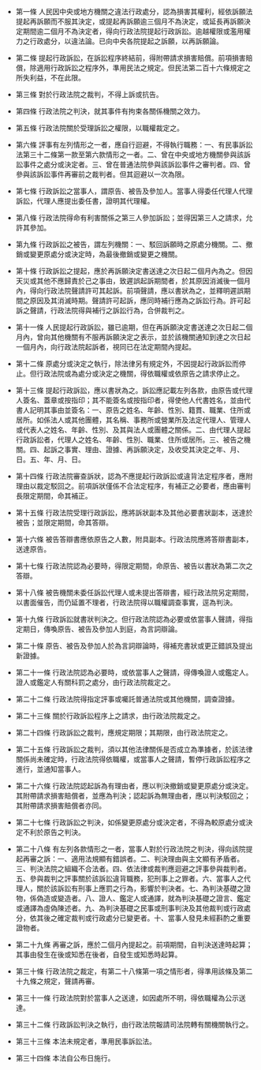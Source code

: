 * 第一條 人民因中央或地方機關之違法行政處分，認為損害其權利，經依訴願法提起再訴願而不服其決定，或提起再訴願逾三個月不為決定，或延長再訴願決定期間逾二個月不為決定者，得向行政法院提起行政訴訟。逾越權限或濫用權力之行政處分，以違法論。已向中央各院提起之訴願，以再訴願論。

* 第二條 提起行政訴訟，在訴訟程序終結前，得附帶請求損害賠償。前項損害賠償，除適用行政訴訟之程序外，準用民法之規定。但民法第二百十六條規定之所失利益，不在此限。

* 第三條 對於行政法院之裁判，不得上訴或抗告。

* 第四條 行政法院之判決，就其事件有拘束各關係機關之效力。

* 第五條 行政法院關於受理訴訟之權限，以職權裁定之。

* 第六條 評事有左列情形之一者，應自行迴避，不得執行職務：一、有民事訴訟法第三十二條第一款至第六款情形之一者。二、曾在中央或地方機關參與該訴訟事件之處分或決定者。三、曾在普通法院參與該訴訟事件之審判者。四、曾參與該訴訟事件再審前之裁判者。但其迴避以一次為限。

* 第七條 行政訴訟之當事人，謂原告、被告及參加人。當事人得委任代理人代理訴訟，代理人應提出委任書，證明其代理權。

* 第八條 行政法院得命有利害關係之第三人參加訴訟；並得因第三人之請求，允許其參加。

* 第九條 行政訴訟之被告，謂左列機關：一、駁回訴願時之原處分機關。二、撤銷或變更原處分或決定時，為最後撤銷或變更之機關。

* 第十條 行政訴訟之提起，應於再訴願決定書送達之次日起二個月內為之。但因天災或其他不應歸責於己之事由，致遲誤起訴期間者，於其原因消滅後一個月內，得向行政法院聲請許可其起訴。前項聲請，應以書狀為之，並釋明遲誤期間之原因及其消滅時期。聲請許可起訴，應同時補行應為之訴訟行為。許可起訴之聲請，行政法院得與補行之訴訟行為，合併裁判之。

* 第十一條 人民提起行政訴訟，雖已逾期，但在再訴願決定書送達之次日起二個月內，曾向其他機關有不服再訴願決定之表示，並於該機關通知到達之次日起一個月內，向行政法院起訴者，視同已在法定期間內提起。

* 第十二條 原處分或決定之執行，除法律另有規定外，不因提起行政訴訟而停止。但行政法院或為處分或決定之機關，得依職權或依原告之請求停止之。

* 第十三條 提起行政訴訟，應以書狀為之。訴訟應記載左列各款，由原告或代理人簽名、蓋章或按指印；其不能簽名或按指印者，得使他人代書姓名，並由代書人記明其事由並簽名：一、原告之姓名、年齡、性別、籍貫、職業、住所或居所。如係法人或其他團體，其名稱、事務所或營業所及法定代理人、管理人或代表人之姓名、年齡、性別、及其與法人或團體之關係。二、由代理人提起行政訴訟者，代理人之姓名、年齡、性別、職業、住所或居所。三、被告之機關。四、起訴之事實、理由、證據、再訴願決定，及收受其決定之年、月、日。五、年、月、日。

* 第十四條 行政法院審查訴狀，認為不應提起行政訴訟或違背法定程序者，應附理由以裁定駁回之。前項訴狀僅係不合法定程序，有補正之必要者，應由審判長限定期間，命其補正。

* 第十五條 行政法院受理行政訴訟，應將訴狀副本及其他必要書狀副本，送達於被告；並限定期間，命其答辯。

* 第十六條 被告答辯書應依原告之人數，附具副本。行政法院應將答辯書副本，送達原告。

* 第十七條 行政法院認為必要時，得限定期間，命原告、被告以書狀為第二次之答辯。

* 第十八條 被告機關未委任訴訟代理人或未提出答辯書，經行政法院另定期間，以書面催告，而仍延置不理者，行政法院得以職權調查事實，逕為判決。

* 第十九條 行政訴訟就書狀判決之。但行政法院認為必要或依當事人聲請，得指定期日，傳喚原告、被告及參加人到庭，為言詞辯論。

* 第二十條 原告、被告及參加人於為言詞辯論時，得補充書狀或更正錯誤及提出新證據。

* 第二十一條 行政法院認為必要時，或依當事人之聲請，得傳喚證人或鑑定人。證人或鑑定人有關科罰之處分，由行政法院裁定之。

* 第二十二條 行政法院得指定評事或囑託普通法院或其他機關，調查證據。

* 第二十三條 關於行政訴訟程序上之請求，由行政法院裁定之。

* 第二十四條 行政訴訟之裁判，應規定期限；其期限，由行政法院定之。

* 第二十五條 行政訴訟之裁判，須以其他法律關係是否成立為準據者，於該法律關係尚未確定時，行政法院得依職權，或當事人之聲請，暫停行政訴訟程序之進行，並通知當事人。

* 第二十六條 行政法院認起訴為有理由者，應以判決撤銷或變更原處分或決定。其附帶請求損害賠償者，並應為判決；認起訴為無理由者，應以判決駁回之；其附帶請求損害賠償者亦同。

* 第二十七條 行政訴訟之判決，如係變更原處分或決定者，不得為較原處分或決定不利於原告之判決。

* 第二十八條 有左列各款情形之一者，當事人對於行政法院之判決，得向該院提起再審之訴：一、適用法規顯有錯誤者。二、判決理由與主文顯有矛盾者。三、判決法院之組織不合法者。四、依法律或裁判應迴避之評事參與裁判者。五、參與裁判之評事關於該訴訟違背職務，犯刑事上之罪者。六、當事人之代理人，關於該訴訟有刑事上應罰之行為，影響於判決者。七、為判決基礎之證物，係偽造或變造者。八、證人、鑑定人或通譯，就為判決基礎之證言、鑑定或通譯為虛偽陳述者。九、為判決基礎之民事或刑事判決及其他裁判或行政處分，依其後之確定裁判或行政處分已變更者。十、當事人發見未經斟酌之重要證物者。

* 第二十九條 再審之訴，應於二個月內提起之。前項期間，自判決送達時起算；其事由發生在後或知悉在後者，自發生或知悉時起算。

* 第三十條 行政法院之裁定，有第二十八條第一項之情形者，得準用該條及第二十九條之規定，聲請再審。

* 第三十一條 行政法院對於當事人之送達，如因處所不明，得依職權為公示送達。

* 第三十二條 行政訴訟判決之執行，由行政法院報請司法院轉有關機關執行之。

* 第三十三條 本法未規定者，準用民事訴訟法。

* 第三十四條 本法自公布日施行。

